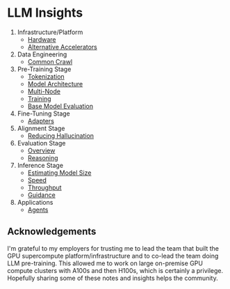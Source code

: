 # LLM Insights

1. Infrastructure/Platform
   - [Hardware](infrastructure/hardware/)
   - [Alternative Accelerators](infrastructure/hardware/alternatives/)
2. Data Engineering
   - [Common Crawl](dataengineering/cc/README.md)
3. Pre-Training Stage
   - [Tokenization](pretraining/tokenization/)
   - [Model Architecture](pretraining/architecture/)
   - [Multi-Node](pretraining/multi-node/)
   - [Training](pretraining/training/)
   - [Base Model Evaluation](pretraining/evaluation/)
4. Fine-Tuning Stage
   - [Adapters](finetuning/adapters/)
5. Alignment Stage
   - [Reducing Hallucination](alignment/hallucination/)
6. Evaluation Stage
   - [Overview](evaluation/README.md)
   - [Reasoning](evaluation/reasoning/README.md)
7. Inference Stage
   - [Estimating Model Size](inference/README.md##estimating-model-size)
   - [Speed](inference/README.md#generative-inference-speed)
   - [Throughput](inference/README.md#generative-inference-throughput)
   - [Guidance](inference/guidance/README.md)
8. Applications
   - [Agents](applications/agents/README.md)

## Acknowledgements

I'm grateful to my employers for trusting me to lead the team that built the GPU supercompute platform/infrastructure and to co-lead the team doing LLM pre-training. This allowed me to work on large on-premise GPU compute clusters with A100s and then H100s, which is certainly a privilege. Hopefully sharing some of these notes and insights helps the community.